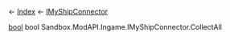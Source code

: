 ← [Index](Api-Index) ← [IMyShipConnector](Sandbox.ModAPI.Ingame.IMyShipConnector)

[bool](System.Boolean) bool Sandbox.ModAPI.Ingame.IMyShipConnector.CollectAll